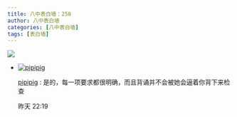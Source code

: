 ```yaml
---
title: 八中表白墙：258
author: 八中表白墙
categories: [八中表白墙]
tags: [表白墙]
---
```


![](https://img.urlnode.com/file/ad52dde8fd85d58a6906b.jpg)

- [![pipipig](http://qlogo4.store.qq.com/qzone/1318685303/1318685303/30?1557671596)](http://user.qzone.qq.com/1318685303)

  [pipipig](http://user.qzone.qq.com/1318685303) : 是的，每一项要求都很明确，而且背诵并不会被她会逼着你背下来检查

  昨天 22:19